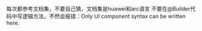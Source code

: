 每次都参考文档集，不要自己猜，文档集是huawei和arc语言
不要在@Builder代码中写逻辑方法，不然会报错：Only UI component syntax can be written here. <ArkTSCheck>